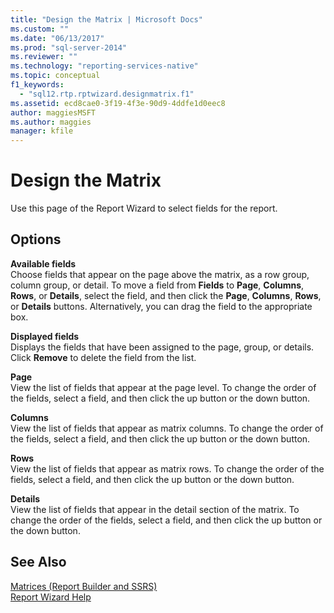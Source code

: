 ```yaml
---
title: "Design the Matrix | Microsoft Docs"
ms.custom: ""
ms.date: "06/13/2017"
ms.prod: "sql-server-2014"
ms.reviewer: ""
ms.technology: "reporting-services-native"
ms.topic: conceptual
f1_keywords: 
  - "sql12.rtp.rptwizard.designmatrix.f1"
ms.assetid: ecd8cae0-3f19-4f3e-90d9-4ddfe1d0eec8
author: maggiesMSFT
ms.author: maggies
manager: kfile
---
```

# Design the Matrix
  Use this page of the Report Wizard to select fields for the report.  
  
## Options  
 **Available fields**  
 Choose fields that appear on the page above the matrix, as a row group, column group, or detail. To move a field from **Fields** to **Page**, **Columns**, **Rows**, or **Details**, select the field, and then click the **Page**, **Columns**, **Rows**, or **Details** buttons. Alternatively, you can drag the field to the appropriate box.  
  
 **Displayed fields**  
 Displays the fields that have been assigned to the page, group, or details. Click **Remove** to delete the field from the list.  
  
 **Page**  
 View the list of fields that appear at the page level. To change the order of the fields, select a field, and then click the up button or the down button.  
  
 **Columns**  
 View the list of fields that appear as matrix columns. To change the order of the fields, select a field, and then click the up button or the down button.  
  
 **Rows**  
 View the list of fields that appear as matrix rows. To change the order of the fields, select a field, and then click the up button or the down button.  
  
 **Details**  
 View the list of fields that appear in the detail section of the matrix. To change the order of the fields, select a field, and then click the up button or the down button.  
  
## See Also  
 [Matrices &#40;Report Builder and SSRS&#41;](report-design/create-a-matrix-report-builder-and-ssrs.md)   
 [Report Wizard Help](../../2014/reporting-services/report-wizard-help.md)  
  
  
